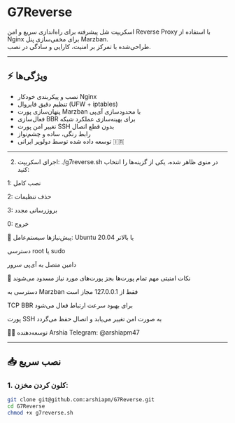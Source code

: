 # G7Reverse

اسکریپت شل پیشرفته برای راه‌اندازی سریع و امن Reverse Proxy با استفاده از Nginx برای مخفی‌سازی پنل Marzban.  
طراحی‌شده با تمرکز بر امنیت، کارایی و سادگی در نصب.

---

## ⚡ ویژگی‌ها

- نصب و پیکربندی خودکار Nginx
- تنظیم دقیق فایروال (UFW + iptables)
- پنهان‌سازی پورت Marzban با محدودسازی آی‌پی
- فعال‌سازی BBR برای بهینه‌سازی عملکرد شبکه
- تغییر امن پورت SSH بدون قطع اتصال
- رابط رنگی، ساده و چشم‌نواز
- توسعه داده شده توسط دولوپر ایرانی 🇮🇷

---

2. اجرای اسکریپت:
./g7reverse.sh
در منوی ظاهر شده، یکی از گزینه‌ها را انتخاب کنید:

1: نصب کامل

2: حذف تنظیمات

3: بروزرسانی مجدد

0: خروج


🧾 پیش‌نیازها
سیستم‌عامل: Ubuntu 20.04 یا بالاتر

دسترسی root یا sudo

دامین متصل به آی‌پی سرور

🔐 نکات امنیتی مهم
تمام پورت‌ها بجز پورت‌های مورد نیاز مسدود می‌شوند

دسترسی به Marzban فقط از 127.0.0.1 مجاز است

TCP BBR برای بهبود سرعت ارتباط فعال می‌شود

پورت SSH به صورت امن تغییر می‌یابد و اتصال حفظ می‌گردد

👨‍💻 توسعه‌دهنده
Arshia
Telegram: @arshiapm47

---

## 📥 نصب سریع

### 1. کلون کردن مخزن:

```bash
git clone git@github.com:arshiapm/G7Reverse.git
cd G7Reverse
chmod +x g7reverse.sh
